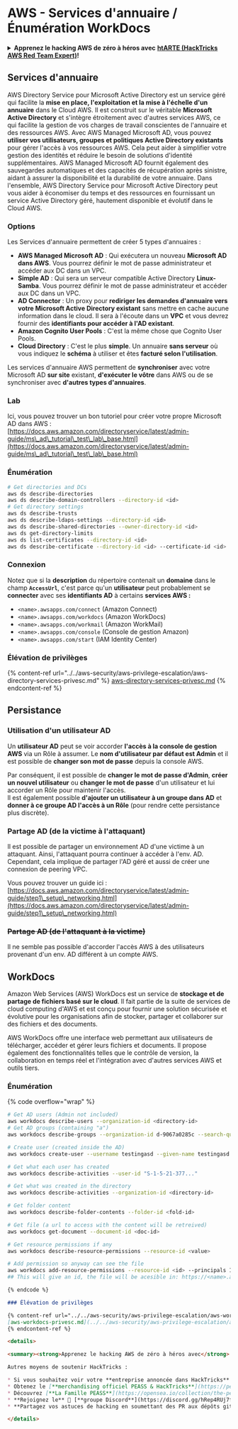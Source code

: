 # AWS - Services d'annuaire / Énumération WorkDocs

<details>

<summary><strong>Apprenez le hacking AWS de zéro à héros avec</strong> <a href="https://training.hacktricks.xyz/courses/arte"><strong>htARTE (HackTricks AWS Red Team Expert)</strong></a><strong>!</strong></summary>

Autres moyens de soutenir HackTricks :

* Si vous souhaitez voir votre **entreprise annoncée dans HackTricks** ou **télécharger HackTricks en PDF**, consultez les [**PLANS D'ABONNEMENT**](https://github.com/sponsors/carlospolop)!
* Obtenez le [**merchandising officiel PEASS & HackTricks**](https://peass.creator-spring.com)
* Découvrez [**La Famille PEASS**](https://opensea.io/collection/the-peass-family), notre collection d'[**NFTs**](https://opensea.io/collection/the-peass-family) exclusifs
* **Rejoignez le** 💬 [**groupe Discord**](https://discord.gg/hRep4RUj7f) ou le [**groupe Telegram**](https://t.me/peass) ou **suivez** moi sur **Twitter** 🐦 [**@carlospolopm**](https://twitter.com/carlospolopm)**.**
* **Partagez vos astuces de hacking en soumettant des PR aux dépôts github** [**HackTricks**](https://github.com/carlospolop/hacktricks) et [**HackTricks Cloud**](https://github.com/carlospolop/hacktricks-cloud).

</details>

## Services d'annuaire

AWS Directory Service pour Microsoft Active Directory est un service géré qui facilite la **mise en place, l'exploitation et la mise à l'échelle d'un annuaire** dans le Cloud AWS. Il est construit sur le véritable **Microsoft Active Directory** et s'intègre étroitement avec d'autres services AWS, ce qui facilite la gestion de vos charges de travail conscientes de l'annuaire et des ressources AWS. Avec AWS Managed Microsoft AD, vous pouvez **utiliser vos utilisateurs, groupes et politiques Active Directory existants** pour gérer l'accès à vos ressources AWS. Cela peut aider à simplifier votre gestion des identités et réduire le besoin de solutions d'identité supplémentaires. AWS Managed Microsoft AD fournit également des sauvegardes automatiques et des capacités de récupération après sinistre, aidant à assurer la disponibilité et la durabilité de votre annuaire. Dans l'ensemble, AWS Directory Service pour Microsoft Active Directory peut vous aider à économiser du temps et des ressources en fournissant un service Active Directory géré, hautement disponible et évolutif dans le Cloud AWS.

### Options

Les Services d'annuaire permettent de créer 5 types d'annuaires :

* **AWS Managed Microsoft AD** : Qui exécutera un nouveau **Microsoft AD dans AWS**. Vous pourrez définir le mot de passe administrateur et accéder aux DC dans un VPC.
* **Simple AD** : Qui sera un serveur compatible Active Directory **Linux-Samba**. Vous pourrez définir le mot de passe administrateur et accéder aux DC dans un VPC.
* **AD Connector** : Un proxy pour **rediriger les demandes d'annuaire vers votre Microsoft Active Directory existant** sans mettre en cache aucune information dans le cloud. Il sera à l'écoute dans un **VPC** et vous devrez fournir des **identifiants pour accéder à l'AD existant**.
* **Amazon Cognito User Pools** : C'est la même chose que Cognito User Pools.
* **Cloud Directory** : C'est le plus **simple**. Un annuaire **sans serveur** où vous indiquez le **schéma** à utiliser et êtes **facturé selon l'utilisation**.

Les services d'annuaire AWS permettent de **synchroniser** avec votre Microsoft AD **sur site** existant, **d'exécuter le vôtre** dans AWS ou de se synchroniser avec **d'autres types d'annuaires**.

### Lab

Ici, vous pouvez trouver un bon tutoriel pour créer votre propre Microsoft AD dans AWS : [https://docs.aws.amazon.com/directoryservice/latest/admin-guide/ms\_ad\_tutorial\_test\_lab\_base.html](https://docs.aws.amazon.com/directoryservice/latest/admin-guide/ms\_ad\_tutorial\_test\_lab\_base.html)

### Énumération
```bash
# Get directories and DCs
aws ds describe-directories
aws ds describe-domain-controllers --directory-id <id>
# Get directory settings
aws ds describe-trusts
aws ds describe-ldaps-settings --directory-id <id>
aws ds describe-shared-directories --owner-directory-id <id>
aws ds get-directory-limits
aws ds list-certificates --directory-id <id>
aws ds describe-certificate --directory-id <id> --certificate-id <id>
```
### Connexion

Notez que si la **description** du répertoire contenait un **domaine** dans le champ **`AccessUrl`**, c'est parce qu'un **utilisateur** peut probablement se **connecter** avec ses **identifiants AD** à certains **services AWS :**

* `<name>.awsapps.com/connect` (Amazon Connect)
* `<name>.awsapps.com/workdocs` (Amazon WorkDocs)
* `<name>.awsapps.com/workmail` (Amazon WorkMail)
* `<name>.awsapps.com/console` (Console de gestion Amazon)
* `<name>.awsapps.com/start` (IAM Identity Center)

### Élévation de privilèges

{% content-ref url="../../aws-security/aws-privilege-escalation/aws-directory-services-privesc.md" %}
[aws-directory-services-privesc.md](../../aws-security/aws-privilege-escalation/aws-directory-services-privesc.md)
{% endcontent-ref %}

## Persistance

### Utilisation d'un utilisateur AD

Un **utilisateur AD** peut se voir accorder **l'accès à la console de gestion AWS** via un Rôle à assumer. Le **nom d'utilisateur par défaut est Admin** et il est possible de **changer son mot de passe** depuis la console AWS.

Par conséquent, il est possible de **changer le mot de passe d'Admin**, **créer un nouvel utilisateur** ou **changer le mot de passe** d'un utilisateur et lui accorder un Rôle pour maintenir l'accès.\
Il est également possible **d'ajouter un utilisateur à un groupe dans AD** et **donner à ce groupe AD l'accès à un Rôle** (pour rendre cette persistance plus discrète).

### Partage AD (de la victime à l'attaquant)

Il est possible de partager un environnement AD d'une victime à un attaquant. Ainsi, l'attaquant pourra continuer à accéder à l'env. AD.\
Cependant, cela implique de partager l'AD géré et aussi de créer une connexion de peering VPC.

Vous pouvez trouver un guide ici : [https://docs.aws.amazon.com/directoryservice/latest/admin-guide/step1\_setup\_networking.html](https://docs.aws.amazon.com/directoryservice/latest/admin-guide/step1\_setup\_networking.html)

### ~~Partage AD (de l'attaquant à la victime)~~

Il ne semble pas possible d'accorder l'accès AWS à des utilisateurs provenant d'un env. AD différent à un compte AWS.

## WorkDocs

Amazon Web Services (AWS) WorkDocs est un service de **stockage et de partage de fichiers basé sur le cloud**. Il fait partie de la suite de services de cloud computing d'AWS et est conçu pour fournir une solution sécurisée et évolutive pour les organisations afin de stocker, partager et collaborer sur des fichiers et des documents.

AWS WorkDocs offre une interface web permettant aux utilisateurs de télécharger, accéder et gérer leurs fichiers et documents. Il propose également des fonctionnalités telles que le contrôle de version, la collaboration en temps réel et l'intégration avec d'autres services AWS et outils tiers.

### Énumération

{% code overflow="wrap" %}
```bash
# Get AD users (Admin not included)
aws workdocs describe-users --organization-id <directory-id>
# Get AD groups (containing "a")
aws workdocs describe-groups --organization-id d-9067a0285c --search-query a

# Create user (created inside the AD)
aws workdocs create-user --username testingasd --given-name testingasd --surname testingasd --password <password> --email-address name@directory.domain --organization-id <directory-id>

# Get what each user has created
aws workdocs describe-activities --user-id "S-1-5-21-377..."

# Get what was created in the directory
aws workdocs describe-activities --organization-id <directory-id>

# Get folder content
aws workdocs describe-folder-contents --folder-id <fold-id>

# Get file (a url to access with the content will be retreived)
aws workdocs get-document --document-id <doc-id>

# Get resource permissions if any
aws workdocs describe-resource-permissions --resource-id <value>

# Add permission so anyway can see the file
aws workdocs add-resource-permissions --resource-id <id> --principals Id=anonymous,Type=ANONYMOUS,Role=VIEWER
## This will give an id, the file will be acesible in: https://<name>.awsapps.com/workdocs/index.html#/share/document/<id>
```
```markdown
{% endcode %}

### Élévation de privilèges

{% content-ref url="../../aws-security/aws-privilege-escalation/aws-workdocs-privesc.md" %}
[aws-workdocs-privesc.md](../../aws-security/aws-privilege-escalation/aws-workdocs-privesc.md)
{% endcontent-ref %}

<details>

<summary><strong>Apprenez le hacking AWS de zéro à héros avec</strong> <a href="https://training.hacktricks.xyz/courses/arte"><strong>htARTE (HackTricks AWS Red Team Expert)</strong></a><strong>!</strong></summary>

Autres moyens de soutenir HackTricks :

* Si vous souhaitez voir votre **entreprise annoncée dans HackTricks** ou **télécharger HackTricks en PDF**, consultez les [**PLANS D'ABONNEMENT**](https://github.com/sponsors/carlospolop)!
* Obtenez le [**merchandising officiel PEASS & HackTricks**](https://peass.creator-spring.com)
* Découvrez [**La Famille PEASS**](https://opensea.io/collection/the-peass-family), notre collection d'[**NFTs**](https://opensea.io/collection/the-peass-family) exclusifs
* **Rejoignez le** 💬 [**groupe Discord**](https://discord.gg/hRep4RUj7f) ou le [**groupe Telegram**](https://t.me/peass) ou **suivez**-moi sur **Twitter** 🐦 [**@carlospolopm**](https://twitter.com/carlospolopm)**.**
* **Partagez vos astuces de hacking en soumettant des PR aux dépôts github** [**HackTricks**](https://github.com/carlospolop/hacktricks) et [**HackTricks Cloud**](https://github.com/carlospolop/hacktricks-cloud).

</details>
```
